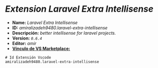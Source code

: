 <!-- Autor: Daniel Benjamin Perez Morales -->
<!-- GitHub: https://github.com/DanielPerezMoralesDev13 -->
<!-- Correo electrónico: danielperezdev@proton.me -->
# ***Extension Laravel Extra Intellisense***

- **Name:** *Laravel Extra Intellisense*
- **ID:** *amiralizadeh9480.laravel-extra-intellisense*
- **Descripción:** *better intellisense for laravel projects.*
- **Version:** *`0.6.4`*
- **Editor:** *amir*
- **[Vínculo de VS Marketplace:](https://marketplace.visualstudio.com/items?itemName=amiralizadeh9480.laravel-extra-intellisense "https://marketplace.visualstudio.com/items?itemName=amiralizadeh9480.laravel-extra-intellisense")**

```plaintext
# Id Extensión Vscode
amiralizadeh9480.laravel-extra-intellisense
```
